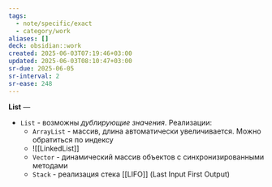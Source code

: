 ```yaml
---
tags:
  - note/specific/exact
  - category/work
aliases: []
deck: obsidian::work
created: 2025-06-03T07:19:46+03:00
updated: 2025-06-03T08:10:47+03:00
sr-due: 2025-06-05
sr-interval: 2
sr-ease: 248
---
```


**List**
—
- `List` - возможны *дублирующие значения*. Реализации:
	- `ArrayList` - массив, длина автоматически увеличивается. Можно обратиться по индексу
	- ![[LinkedList]]
	- `Vector` - динамический массив объектов с синхронизированными методами
	- `Stack` - реализация стека [[LIFO]] (Last Input First Output)
